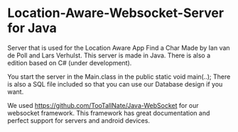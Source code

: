 # Location-Aware-Websocket-Server for Java
Server that is used for the Location Aware App Find a Char Made by Ian van de Poll and Lars Verhulst.
This server is made in Java. There is also a edition based on C# (under development).

You start the server in the Main.class in the public static void main(..);
There is also a SQL file included so that you can use our Database design if you want.

We used https://github.com/TooTallNate/Java-WebSocket for our websocket framework.
This framework has great documentation and perfect support for servers and android devices.
